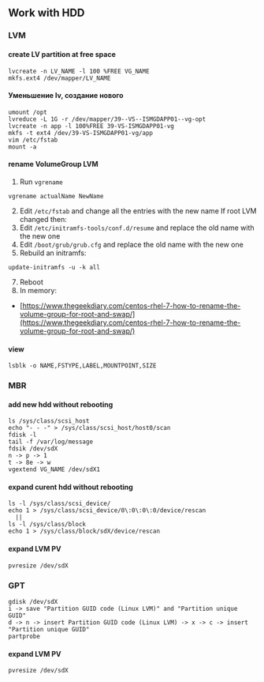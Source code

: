 ## Work with HDD
### LVM
#### create LV partition at free space
```
lvcreate -n LV_NAME -l 100 %FREE VG_NAME
mkfs.ext4 /dev/mapper/LV_NAME
```
#### Уменьшение lv, создание нового
```
umount /opt
lvreduce -L 1G -r /dev/mapper/39--VS--ISMGDAPP01--vg-opt
lvcreate -n app -l 100%FREE 39-VS-ISMGDAPP01-vg
mkfs -t ext4 /dev/39-VS-ISMGDAPP01-vg/app
vim /etc/fstab
mount -a
```
#### rename VolumeGroup LVM
1. Run `vgrename`
```
vgrename actualName NewName
```
2. Edit `/etc/fstab` and change all the entries with the new name
If root LVM changed then:
3. Edit `/etc/initramfs-tools/conf.d/resume` and replace the old name with the new one
4. Edit `/boot/grub/grub.cfg` and replace the old name with the new one
5. Rebuild an initramfs:
```
update-initramfs -u -k all
```
7. Reboot
8. In memory:
 * [https://www.thegeekdiary.com/centos-rhel-7-how-to-rename-the-volume-group-for-root-and-swap/](https://www.thegeekdiary.com/centos-rhel-7-how-to-rename-the-volume-group-for-root-and-swap/)
#### view
```
lsblk -o NAME,FSTYPE,LABEL,MOUNTPOINT,SIZE
```
### MBR
#### add new hdd without rebooting
```
ls /sys/class/scsi_host
echo "- - -" > /sys/class/scsi_host/host0/scan
fdisk -l
tail -f /var/log/message
fdsik /dev/sdX
n -> p -> 1
t -> 8e -> w
vgextend VG_NAME /dev/sdX1
```
#### expand curent hdd without rebooting
```
ls -l /sys/class/scsi_device/
echo 1 > /sys/class/scsi_device/0\:0\:0\:0/device/rescan
  ||
ls -l /sys/class/block
echo 1 > /sys/class/block/sdX/device/rescan
```
#### expand LVM PV
```
pvresize /dev/sdX
```
### GPT
```
gdisk /dev/sdX
i -> save "Partition GUID code (Linux LVM)" and "Partition unique GUID"
d -> n -> insert Partition GUID code (Linux LVM) -> x -> c -> insert "Partition unique GUID"
partprobe
```
#### expand LVM PV
```
pvresize /dev/sdX
```
